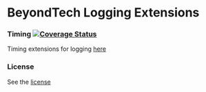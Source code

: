 # BeyondTech Logging Extensions

### Timing [![Coverage Status](https://coveralls.io/repos/github/ghost1face/beyondtech-extensions-logging/badge.svg?branch=master)](https://coveralls.io/github/ghost1face/beyondtech-extensions-logging?branch=master)

Timing extensions for logging [here](./src/BeyondTech.Extensions.Logging.Timing/README.md)

### License

See the [license](LICENSE.md)
